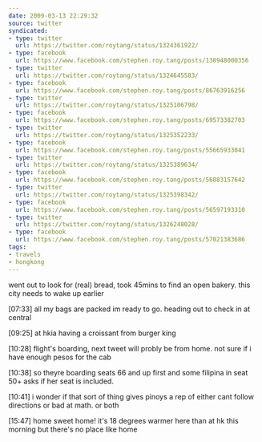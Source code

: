 ```yaml
---
date: 2009-03-13 22:29:32
source: twitter
syndicated:
- type: twitter
  url: https://twitter.com/roytang/status/1324361922/
- type: facebook
  url: https://www.facebook.com/stephen.roy.tang/posts/138948000356
- type: twitter
  url: https://twitter.com/roytang/status/1324645583/
- type: facebook
  url: https://www.facebook.com/stephen.roy.tang/posts/86763916256
- type: twitter
  url: https://twitter.com/roytang/status/1325106798/
- type: facebook
  url: https://www.facebook.com/stephen.roy.tang/posts/69573382703
- type: twitter
  url: https://twitter.com/roytang/status/1325352233/
- type: facebook
  url: https://www.facebook.com/stephen.roy.tang/posts/55665933041
- type: twitter
  url: https://twitter.com/roytang/status/1325389634/
- type: facebook
  url: https://www.facebook.com/stephen.roy.tang/posts/56883157642
- type: twitter
  url: https://twitter.com/roytang/status/1325398342/
- type: facebook
  url: https://www.facebook.com/stephen.roy.tang/posts/56597193310
- type: twitter
  url: https://twitter.com/roytang/status/1326248028/
- type: facebook
  url: https://www.facebook.com/stephen.roy.tang/posts/57021383686
tags:
- travels
- hongkong
---
```


went out to look for (real) bread, took 45mins to find an open bakery. this city needs to wake up earlier

[07:33] all my bags are packed im ready to go. heading out to check in at central

[09:25] at hkia having a croissant from burger king

[10:28] flight's boarding, next tweet will probly be from home. not sure if i have enough pesos for the cab

[10:38] so theyre boarding seats 66 and up first and some filipina in seat 50+ asks if her seat is included.

[10:41] i wonder if that sort of thing gives pinoys a rep of either cant follow directions or bad at math. or both

[15:47] home sweet home! it's 18 degrees warmer here than at hk this morning but there's no place like home